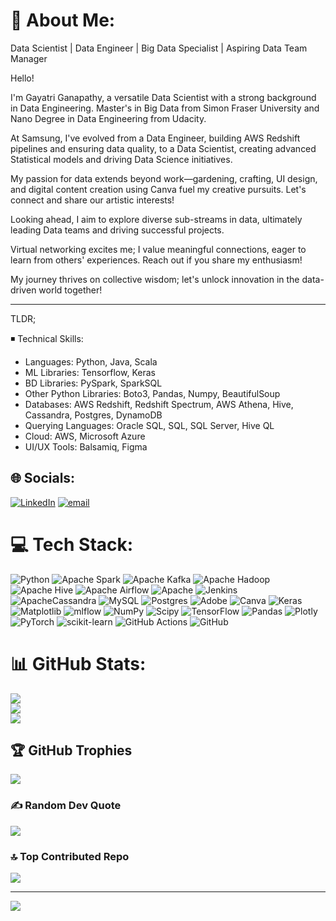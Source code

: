 # 💫 About Me:
Data Scientist | Data Engineer | Big Data Specialist | Aspiring Data Team Manager

Hello! 

I'm Gayatri Ganapathy, a versatile Data Scientist with a strong background in Data Engineering. Master's in Big Data from Simon Fraser University and Nano Degree in Data Engineering from Udacity.

At Samsung, I've evolved from a Data Engineer, building AWS Redshift pipelines and ensuring data quality, to a Data Scientist, creating advanced Statistical models and driving Data Science initiatives.

My passion for data extends beyond work—gardening, crafting, UI design, and digital content creation using Canva fuel my creative pursuits. Let's connect and share our artistic interests!

Looking ahead, I aim to explore diverse sub-streams in data, ultimately leading Data teams and driving successful projects.

Virtual networking excites me; I value meaningful connections, eager to learn from others' experiences. Reach out if you share my enthusiasm!

My journey thrives on collective wisdom; let's unlock innovation in the data-driven world together!

----
TLDR;

◾ Technical Skills:

- Languages: Python, Java, Scala
- ML Libraries: Tensorflow, Keras
- BD Libraries: PySpark, SparkSQL
- Other Python Libraries: Boto3, Pandas, Numpy, BeautifulSoup
- Databases: AWS Redshift, Redshift Spectrum, AWS Athena, Hive, Cassandra, Postgres, DynamoDB
- Querying Languages: Oracle SQL, SQL, SQL Server, Hive QL
- Cloud: AWS, Microsoft Azure
- UI/UX Tools: Balsamiq, Figma


## 🌐 Socials:
[![LinkedIn](https://img.shields.io/badge/LinkedIn-%230077B5.svg?logo=linkedin&logoColor=white)](https://linkedin.com/in/https://www.linkedin.com/in/gayatriganapathy/) [![email](https://img.shields.io/badge/Email-D14836?logo=gmail&logoColor=white)](mailto:gayatrig.vesit@gmail.com) 

# 💻 Tech Stack:
![Python](https://img.shields.io/badge/python-3670A0?style=for-the-badge&logo=python&logoColor=ffdd54) ![Apache Spark](https://img.shields.io/badge/Apache%20Spark-FDEE21?style=for-the-badge&logo=apachespark&logoColor=black) ![Apache Kafka](https://img.shields.io/badge/Apache%20Kafka-000?style=for-the-badge&logo=apachekafka) ![Apache Hadoop](https://img.shields.io/badge/Apache%20Hadoop-66CCFF?style=for-the-badge&logo=apachehadoop&logoColor=black) ![Apache Hive](https://img.shields.io/badge/Apache%20Hive-FDEE21?style=for-the-badge&logo=apachehive&logoColor=black) ![Apache Airflow](https://img.shields.io/badge/Apache%20Airflow-017CEE?style=for-the-badge&logo=Apache%20Airflow&logoColor=white) ![Apache](https://img.shields.io/badge/apache-%23D42029.svg?style=for-the-badge&logo=apache&logoColor=white) ![Jenkins](https://img.shields.io/badge/jenkins-%232C5263.svg?style=for-the-badge&logo=jenkins&logoColor=white) ![ApacheCassandra](https://img.shields.io/badge/cassandra-%231287B1.svg?style=for-the-badge&logo=apache-cassandra&logoColor=white) ![MySQL](https://img.shields.io/badge/mysql-4479A1.svg?style=for-the-badge&logo=mysql&logoColor=white) ![Postgres](https://img.shields.io/badge/postgres-%23316192.svg?style=for-the-badge&logo=postgresql&logoColor=white) ![Adobe](https://img.shields.io/badge/adobe-%23FF0000.svg?style=for-the-badge&logo=adobe&logoColor=white) ![Canva](https://img.shields.io/badge/Canva-%2300C4CC.svg?style=for-the-badge&logo=Canva&logoColor=white) ![Keras](https://img.shields.io/badge/Keras-%23D00000.svg?style=for-the-badge&logo=Keras&logoColor=white) ![Matplotlib](https://img.shields.io/badge/Matplotlib-%23ffffff.svg?style=for-the-badge&logo=Matplotlib&logoColor=black) ![mlflow](https://img.shields.io/badge/mlflow-%23d9ead3.svg?style=for-the-badge&logo=numpy&logoColor=blue) ![NumPy](https://img.shields.io/badge/numpy-%23013243.svg?style=for-the-badge&logo=numpy&logoColor=white) ![Scipy](https://img.shields.io/badge/SciPy-%230C55A5.svg?style=for-the-badge&logo=scipy&logoColor=%white) ![TensorFlow](https://img.shields.io/badge/TensorFlow-%23FF6F00.svg?style=for-the-badge&logo=TensorFlow&logoColor=white) ![Pandas](https://img.shields.io/badge/pandas-%23150458.svg?style=for-the-badge&logo=pandas&logoColor=white) ![Plotly](https://img.shields.io/badge/Plotly-%233F4F75.svg?style=for-the-badge&logo=plotly&logoColor=white) ![PyTorch](https://img.shields.io/badge/PyTorch-%23EE4C2C.svg?style=for-the-badge&logo=PyTorch&logoColor=white) ![scikit-learn](https://img.shields.io/badge/scikit--learn-%23F7931E.svg?style=for-the-badge&logo=scikit-learn&logoColor=white) ![GitHub Actions](https://img.shields.io/badge/github%20actions-%232671E5.svg?style=for-the-badge&logo=githubactions&logoColor=white) ![GitHub](https://img.shields.io/badge/github-%23121011.svg?style=for-the-badge&logo=github&logoColor=white)
# 📊 GitHub Stats:
![](https://github-readme-stats.vercel.app/api?username=Gayatri-2017&theme=dark&hide_border=false&include_all_commits=false&count_private=false)<br/>
![](https://github-readme-streak-stats.herokuapp.com/?user=Gayatri-2017&theme=dark&hide_border=false)<br/>
![](https://github-readme-stats.vercel.app/api/top-langs/?username=Gayatri-2017&theme=dark&hide_border=false&include_all_commits=false&count_private=false&layout=compact)

## 🏆 GitHub Trophies
![](https://github-profile-trophy.vercel.app/?username=Gayatri-2017&theme=radical&no-frame=false&no-bg=true&margin-w=4)

### ✍️ Random Dev Quote
![](https://quotes-github-readme.vercel.app/api?type=horizontal&theme=radical)

### 🔝 Top Contributed Repo
![](https://github-contributor-stats.vercel.app/api?username=Gayatri-2017&limit=5&theme=dark&combine_all_yearly_contributions=true)

---
[![](https://visitcount.itsvg.in/api?id=Gayatri-2017&icon=0&color=0)](https://visitcount.itsvg.in)

<!-- Proudly created with GPRM ( https://gprm.itsvg.in ) -->
